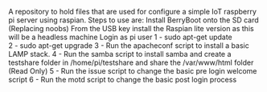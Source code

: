 A repository to hold files that are used for configure a simple IoT raspberry pi server using raspian.
Steps to use are:
Install BerryBoot onto the SD card (Replacing noobs)
From the USB key install the Raspian lite version as this will be a headless machine
Login as pi user
1 - sudo  apt-get update  
2 - sudo apt-get upgrade
3 - Run the apacheconf script to install a basic LAMP stack.
4 - Run the samba script to install samba and create a testshare folder in /home/pi/testshare and share the /var/www/html folder 
    (Read Only)
5 - Run the issue script to change the basic pre login welcome script
6 - Run the motd script to change the basic post login process
